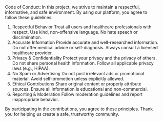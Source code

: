 Code of Conduct: 
In this project, we strive to maintain a respectful, informative, and safe environment. By using our platform, you agree to follow these guidelines:

1. Respectful Behavior
Treat all users and healthcare professionals with respect.
Use kind, non-offensive language. No hate speech or discrimination.
2. Accurate Information
Provide accurate and well-researched information.
Do not offer medical advice or self-diagnosis. Always consult a licensed healthcare provider.
3. Privacy & Confidentiality
Protect your privacy and the privacy of others. Do not share personal health information.
Follow all applicable privacy laws (e.g., HIPAA).
4. No Spam or Advertising
Do not post irrelevant ads or promotional material.
Avoid self-promotion unless explicitly allowed.
5. Ethical Contributions
Share original content or properly attribute sources.
Ensure all information is educational and non-commercial.
6. Reporting & Moderation
Follow moderation guidelines and report inappropriate behavior.

By participating in the contributions, you agree to these principles. Thank you for helping us create a safe, trustworthy community.
